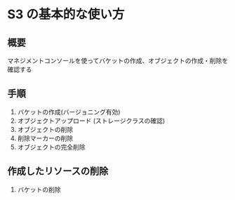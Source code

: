 # S3 の基本的な使い方

## 概要

マネジメントコンソールを使ってバケットの作成、オブジェクトの作成・削除を確認する

## 手順

1. バケットの作成(バージョニング有効)
2. オブジェクトアップロード (ストレージクラスの確認)
3. オブジェクトの削除
4. 削除マーカーの削除
5. オブジェクトの完全削除

## 作成したリソースの削除

1. バケットの削除
